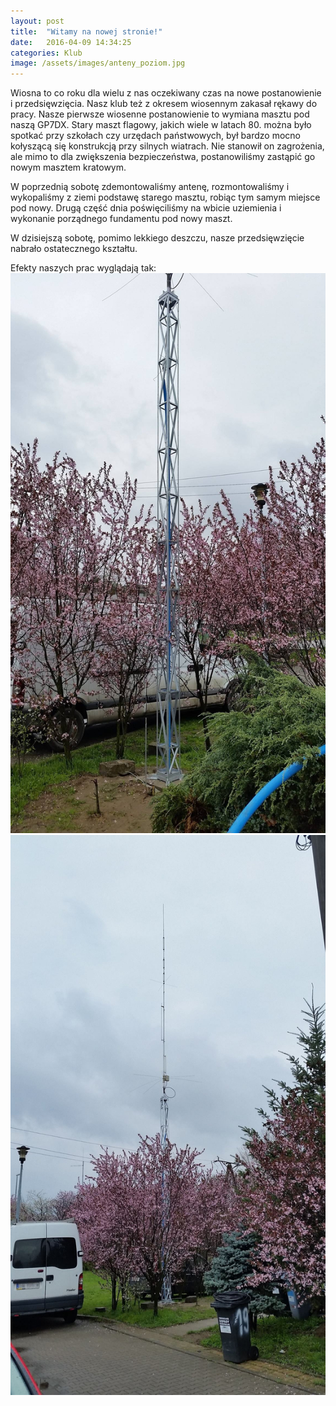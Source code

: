 ```yaml
---
layout: post
title:  "Witamy na nowej stronie!"
date:   2016-04-09 14:34:25
categories: Klub
image: /assets/images/anteny_poziom.jpg
---
```

Wiosna to co roku dla wielu z nas oczekiwany czas na nowe postanowienie i przedsięwzięcia. Nasz klub też z okresem
wiosennym zakasał rękawy do pracy. Nasze pierwsze wiosenne postanowienie to wymiana masztu pod naszą GP7DX. Stary maszt
flagowy, jakich wiele w latach 80. można było spotkać przy szkołach czy urzędach państwowych, był bardzo mocno
kołyszącą się konstrukcją przy silnych wiatrach. Nie stanowił on zagrożenia, ale mimo to dla zwiększenia bezpieczeństwa,
postanowiliśmy zastąpić go nowym masztem kratowym.

W poprzednią sobotę zdemontowaliśmy antenę, rozmontowaliśmy i wykopaliśmy z ziemi podstawę starego masztu, robiąc tym
samym miejsce pod nowy. Drugą część dnia poświęciliśmy na wbicie uziemienia i wykonanie porządnego fundamentu pod nowy
maszt.

W dzisiejszą sobotę, pomimo lekkiego deszczu, nasze przedsięwzięcie nabrało ostatecznego kształtu.

Efekty naszych prac wyglądają tak:
![1](/assets/article_images/2016-04-09/1.jpg)
![2](/assets/article_images/2016-04-09/2.jpg)
